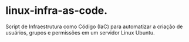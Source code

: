 # linux-infra-as-code.
Script de Infraestrutura como Código (IaC) para automatizar a criação de usuários, grupos e permissões em um servidor Linux Ubuntu.
